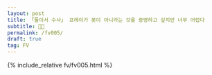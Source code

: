 ```yaml
---
layout: post
title: 「둘이서 수사」 프레이가 봇이 아니라는 것을 증명하고 싶지만 너무 어렵다
subtitle: 🖤💚
permalink: /fv005/
draft: true
tag: FV
---
```


{% include_relative fv/fv005.html %}

